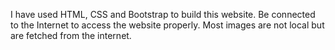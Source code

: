I have used HTML, CSS and Bootstrap to build this website.
Be connected to the Internet to access the website properly.
Most images are not local but are fetched from the internet.

